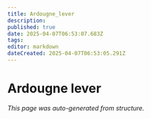 ```yaml
---
title: Ardougne_lever
description: 
published: true
date: 2025-04-07T06:53:07.683Z
tags: 
editor: markdown
dateCreated: 2025-04-07T06:53:05.291Z
---
```


# Ardougne lever

*This page was auto-generated from structure.*